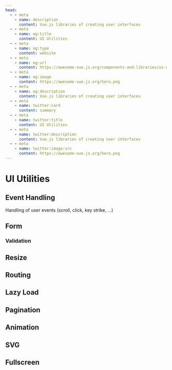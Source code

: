 ```yaml
---
head:
  - - meta
    - name: description
      content: Vue.js libraries of creating user interfaces
  - - meta
    - name: og:title
      content: UI Utilities
  - - meta
    - name: og:type
      content: website
  - - meta
    - name: og:url
      content: https://awesome-vue.js.org/components-and-libraries/ui-utilities.html
  - - meta
    - name: og:image
      content: https://awesome-vue.js.org/hero.png
  - - meta
    - name: og:description
      content: Vue.js libraries of creating user interfaces
  - - meta
    - name: twitter:card
      content: summary
  - - meta
    - name: twitter:title
      content: UI Utilities
  - - meta
    - name: twitter:description
      content: Vue.js libraries of creating user interfaces
  - - meta
    - name: twitter:image:src
      content: https://awesome-vue.js.org/hero.png
---
```


<script setup>
import data from "./ui-utilities.json"
</script>

# UI Utilities

## Event Handling

Handling of user events (scroll, click, key strike, ...)

<ProjectList :items="data['Event Handling']" />

## Form

<ProjectList :items="data['Form']" />

### Validation

<ProjectList :items="data['Validation']" />

## Resize

<ProjectList :items="data['Resize']" />

## Routing

<ProjectList :items="data['Routing']" />

## Lazy Load

<ProjectList :items="data['Lazy Load']" />

## Pagination

<ProjectList :items="data['Pagination']" />

## Animation

<ProjectList :items="data['Animation']" />

## SVG

<ProjectList :items="data['SVG']" />

## Fullscreen

<ProjectList :items="data['Fullscreen']" />

